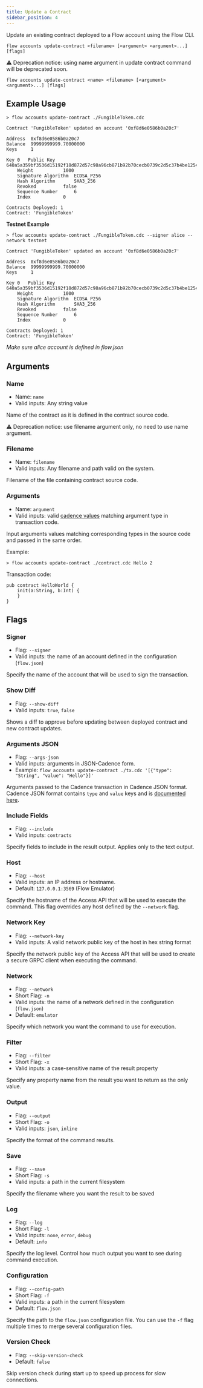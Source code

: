 ```yaml
---
title: Update a Contract
sidebar_position: 4
---
```


Update an existing contract deployed to a Flow account using the Flow CLI.

```shell
flow accounts update-contract <filename> [<argument> <argument>...] [flags]
```

⚠️  Deprecation notice: using name argument in update contract command will be deprecated soon.
```shell
flow accounts update-contract <name> <filename> [<argument> <argument>...] [flags]
```

## Example Usage

```shell
> flow accounts update-contract ./FungibleToken.cdc

Contract 'FungibleToken' updated on account '0xf8d6e0586b0a20c7'

Address	 0xf8d6e0586b0a20c7
Balance	 99999999999.70000000
Keys	 1

Key 0	Public Key		 640a5a359bf3536d15192f18d872d57c98a96cb871b92b70cecb0739c2d5c37b4be12548d3526933c2cda9b0b9c69412f45ffb6b85b6840d8569d969fe84e5b7
	Weight			 1000
	Signature Algorithm	 ECDSA_P256
	Hash Algorithm		 SHA3_256
	Revoked 		 false
	Sequence Number 	 6
	Index 			 0

Contracts Deployed: 1
Contract: 'FungibleToken'
```
**Testnet Example**
```
> flow accounts update-contract ./FungibleToken.cdc --signer alice --network testnet

Contract 'FungibleToken' updated on account '0xf8d6e0586b0a20c7'

Address	 0xf8d6e0586b0a20c7
Balance	 99999999999.70000000
Keys	 1

Key 0	Public Key		 640a5a359bf3536d15192f18d872d57c98a96cb871b92b70cecb0739c2d5c37b4be12548d3526933c2cda9b0b9c69412f45ffb6b85b6840d8569d969fe84e5b7
	Weight			 1000
	Signature Algorithm	 ECDSA_P256
	Hash Algorithm		 SHA3_256
	Revoked 		 false
	Sequence Number 	 6
	Index 			 0

Contracts Deployed: 1
Contract: 'FungibleToken'
```
*Make sure alice account is defined in flow.json*

## Arguments

### Name
- Name: `name`
- Valid inputs: Any string value

Name of the contract as it is defined in the contract source code.

⚠️  Deprecation notice: use filename argument only, no need to use name argument.

### Filename
- Name: `filename`
- Valid inputs: Any filename and path valid on the system.

Filename of the file containing contract source code.

### Arguments
- Name: `argument`
- Valid inputs: valid [cadence values](https://cadence-lang-docs-git-fix-links-versions-onflow.vercel.app/docs/0.42/json-cadence-spec)
  matching argument type in transaction code.

Input arguments values matching corresponding types in the source code and passed in the same order.

Example:
```shell
> flow accounts update-contract ./contract.cdc Hello 2
```
Transaction code:
```
pub contract HelloWorld {
    init(a:String, b:Int) {
    }
}
```

## Flags

### Signer

- Flag: `--signer`
- Valid inputs: the name of an account defined in the configuration (`flow.json`)

Specify the name of the account that will be used to sign the transaction.

### Show Diff

- Flag: `--show-diff`
- Valid inputs: `true`, `false`

Shows a diff to approve before updating between deployed contract and new contract updates.

### Arguments JSON

- Flag: `--args-json`
- Valid inputs: arguments in JSON-Cadence form.
- Example: `flow accounts update-contract ./tx.cdc '[{"type": "String", "value": "Hello"}]'`

Arguments passed to the Cadence transaction in Cadence JSON format.
Cadence JSON format contains `type` and `value` keys and is
[documented here](https://cadence-lang-docs-git-fix-links-versions-onflow.vercel.app/docs/0.42/json-cadence-spec).

### Include Fields

- Flag: `--include`
- Valid inputs: `contracts`

Specify fields to include in the result output. Applies only to the text output.

### Host

- Flag: `--host`
- Valid inputs: an IP address or hostname.
- Default: `127.0.0.1:3569` (Flow Emulator)

Specify the hostname of the Access API that will be
used to execute the command. This flag overrides
any host defined by the `--network` flag.

### Network Key

- Flag: `--network-key`
- Valid inputs: A valid network public key of the host in hex string format

Specify the network public key of the Access API that will be
used to create a secure GRPC client when executing the command.

### Network

- Flag: `--network`
- Short Flag: `-n`
- Valid inputs: the name of a network defined in the configuration (`flow.json`)
- Default: `emulator`

Specify which network you want the command to use for execution.

### Filter

- Flag: `--filter`
- Short Flag: `-x`
- Valid inputs: a case-sensitive name of the result property

Specify any property name from the result you want to return as the only value.

### Output

- Flag: `--output`
- Short Flag: `-o`
- Valid inputs: `json`, `inline`

Specify the format of the command results.

### Save

- Flag: `--save`
- Short Flag: `-s`
- Valid inputs: a path in the current filesystem

Specify the filename where you want the result to be saved

### Log

- Flag: `--log`
- Short Flag: `-l`
- Valid inputs: `none`, `error`, `debug`
- Default: `info`

Specify the log level. Control how much output you want to see during command execution.

### Configuration

- Flag: `--config-path`
- Short Flag: `-f`
- Valid inputs: a path in the current filesystem
- Default: `flow.json`

Specify the path to the `flow.json` configuration file.
You can use the `-f` flag multiple times to merge
several configuration files.

### Version Check

- Flag: `--skip-version-check`
- Default: `false`

Skip version check during start up to speed up process for slow connections.